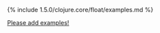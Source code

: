 {% include 1.5.0/clojure.core/float/examples.md %}

[Please add examples!](https://github.com/arrdem/grimoire/edit/master/_includes/1.6.0/clojure.core/float/examples.md)
